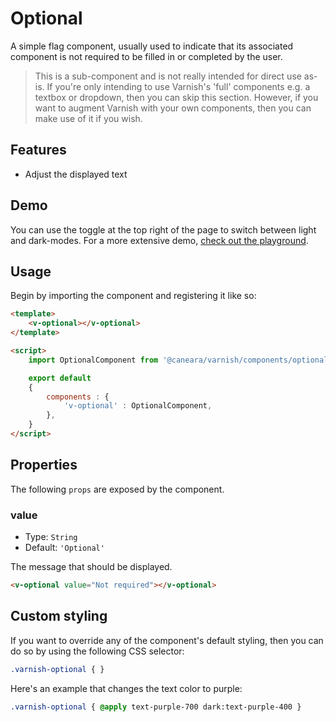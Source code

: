 # Optional

A simple flag component, usually used to indicate that its associated component is not required to be filled in or completed by the user.

> This is a sub-component and is not really intended for direct use as-is. If you're only intending to use Varnish's 'full' components e.g. a textbox or dropdown, then you can skip this section. However, if you want to augment Varnish with your own components, then you can make use of it if you wish.

## Features

* Adjust the displayed text

## Demo

You can use the toggle at the top right of the page to switch between light and dark-modes. For a more extensive demo, [check out the playground](/playgrounds/optional/index).

<!-- Setup -->
<script setup>
    import OptionalComponent from '../../src/components/optional.vue';
</script>

<!-- Demo -->
<div class="border border-dashed border-gray-300 dark:border-gray-600 flex justify-center rounded-md gap-x-3 p-6 mt-8">
    <ClientOnly>
        <OptionalComponent></OptionalComponent>
    </ClientOnly>
</div>

## Usage

Begin by importing the component and registering it like so:

```html
<template>
    <v-optional></v-optional>
</template>

<script>
    import OptionalComponent from '@caneara/varnish/components/optional.vue';

    export default
    {
        components : {
            'v-optional' : OptionalComponent,
        },
    }
</script>
```

## Properties

The following `props` are exposed by the component.

### value

- Type: `String`
- Default: `'Optional'`

The message that should be displayed.

```html
<v-optional value="Not required"></v-optional>
```

## Custom styling

If you want to override any of the component's default styling, then you can do so by using the following CSS selector:

```css
.varnish-optional { }
```

Here's an example that changes the text color to purple:

```css
.varnish-optional { @apply text-purple-700 dark:text-purple-400 }
```